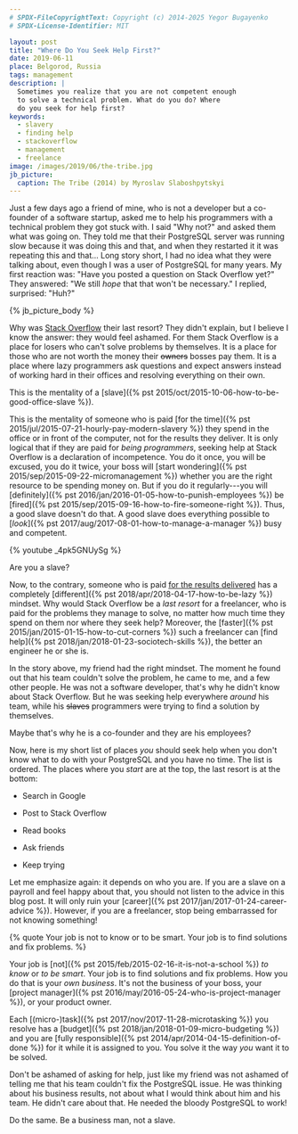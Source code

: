 ```yaml
---
# SPDX-FileCopyrightText: Copyright (c) 2014-2025 Yegor Bugayenko
# SPDX-License-Identifier: MIT

layout: post
title: "Where Do You Seek Help First?"
date: 2019-06-11
place: Belgorod, Russia
tags: management
description: |
  Sometimes you realize that you are not competent enough
  to solve a technical problem. What do you do? Where
  do you seek for help first?
keywords:
  - slavery
  - finding help
  - stackoverflow
  - management
  - freelance
image: /images/2019/06/the-tribe.jpg
jb_picture:
  caption: The Tribe (2014) by Myroslav Slaboshpytskyi
---
```


Just a few days ago a friend of mine, who is not a developer but a
co-founder of a software startup, asked me to help his programmers with
a technical problem they got stuck with. I said "Why not?" and asked
them what was going on. They told me that their PostgreSQL server was running
slow because it was doing this and that, and when they restarted it
it was repeating this and that... Long story short, I had no idea what they were talking about,
even though I was a user of PostgreSQL for many years. My first reaction was:
"Have you posted a question on Stack Overflow yet?" They answered:
"We still _hope_ that that won't be necessary." I replied, surprised: "Huh?"

<!--more-->

{% jb_picture_body %}

Why was [Stack Overflow](https://stackoverflow.com) their last resort? They didn't explain, but I believe
I know the answer: they would feel ashamed. For them Stack Overflow is a place
for losers who can't solve problems by themselves. It is a place
for those who are not worth the money their ~~owners~~ bosses pay
them. It is a place where lazy programmers ask questions and expect answers
instead of working hard in their offices and resolving everything on their own.

This is the mentality of a [slave]({% pst 2015/oct/2015-10-06-how-to-be-good-office-slave %}).

This is the mentality of someone who is paid
[for the time]({% pst 2015/jul/2015-07-21-hourly-pay-modern-slavery %}) they spend in the office
or in front of the computer, not for the results they deliver. It is only logical
that if they are paid for _being programmers_, seeking help at Stack Overflow
is a declaration of incompetence. You do it once, you will be excused, you do
it twice, your boss will [start wondering]({% pst 2015/sep/2015-09-22-micromanagement %})
whether you are the right resource
to be spending money on. But if you do it regularly---you will
[definitely]({% pst 2016/jan/2016-01-05-how-to-punish-employees %})
be [fired]({% pst 2015/sep/2015-09-16-how-to-fire-someone-right %}).
Thus, a good slave doesn't do that. A good slave does everything
possible to [_look_]({% pst 2017/aug/2017-08-01-how-to-manage-a-manager %})
busy and competent.

{% youtube _4pk5GNUySg %}

Are you a slave?

Now, to the contrary, someone who is paid [for the results delivered](https://www.zerocracy.com)
has a completely
[different]({% pst 2018/apr/2018-04-17-how-to-be-lazy %}) mindset.
Why would Stack Overflow be a _last resort_ for a freelancer,
who is paid for the problems they manage to solve, no matter how much time they
spend on them nor where they seek help? Moreover, the
[faster]({% pst 2015/jan/2015-01-15-how-to-cut-corners %}) such a freelancer
can [find help]({% pst 2018/jan/2018-01-23-sociotech-skills %}),
the better an engineer he or she is.

In the story above, my friend had the right mindset. The moment he found
out that his team couldn't solve the problem, he came to me, and a few other
people. He was not a software developer, that's why he didn't know about
Stack Overflow. But he was seeking help everywhere _around_ his team, while
his ~~slaves~~ programmers were trying to find a solution by themselves.

Maybe that's why he is a co-founder and they are his employees?

Now, here is my short list of places _you_ should
seek help when you don't know what to do with your PostgreSQL and you have no time.
The list is ordered. The places where you _start_ are at the top,
the last resort is at the bottom:

  * Search in Google

  * Post to Stack Overflow

  * Read books

  * Ask friends

  * Keep trying

Let me emphasize again: it depends on who you are. If you are a slave on
a payroll and feel happy about that, you should not listen to the advice in this
blog post. It will only ruin your [career]({% pst 2017/jan/2017-01-24-career-advice %}).
However, if you are a freelancer, stop being embarrassed for not knowing something!

{% quote Your job is not to know or to be smart. Your job is to find solutions and fix problems. %}

Your job is [not]({% pst 2015/feb/2015-02-16-it-is-not-a-school %})
_to know_ or _to be smart_. Your job is to find solutions
and fix problems. How you do that is your _own business_. It's not the
business of your boss, your [project manager]({% pst 2016/may/2016-05-24-who-is-project-manager %}),
or your product owner.

Each [(micro-)task]({% pst 2017/nov/2017-11-28-microtasking %})
you resolve has a [budget]({% pst 2018/jan/2018-01-09-micro-budgeting %})
and you are [fully responsible]({% pst 2014/apr/2014-04-15-definition-of-done %}) for
it while it is assigned to you. You solve it the way _you_ want it to be solved.

Don't be ashamed of asking for help, just like my friend was not ashamed
of telling me that his team couldn't fix the PostgreSQL issue. He was thinking
about his business results, not about what I would think about him and his
team. He didn't care about that. He needed the bloody PostgreSQL to work!

Do the same. Be a business man, not a slave.
